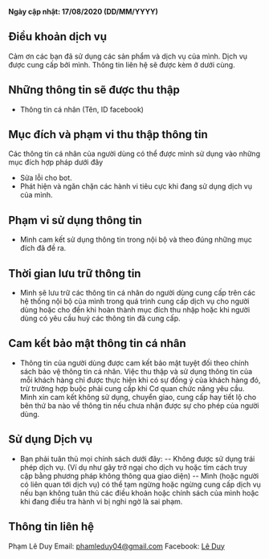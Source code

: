 **Ngày cập nhật: 17/08/2020 (DD/MM/YYYY)**

## Điều khoản dịch vụ
Cảm ơn các bạn đã sử dụng các sản phẩm và dịch vụ của mình. Dịch vụ được cung cấp bởi mình. Thông tin liên hệ sẽ được kèm ở dưới cùng.

## Những thông tin sẽ được thu thập
- Thông tin cá nhân (Tên, ID facebook)

## Mục đích và phạm vi thu thập thông tin
Các thông tin cá nhân của người dùng có thể được mình sử dụng vào những mục đích hợp pháp dưới đây
- Sửa lỗi cho bot.
- Phát hiện và ngăn chặn các hành vi tiêu cực khi đang sử dụng dịch vụ của mình.

## Phạm vi sử dụng thông tin
-  Mình cam kết sử dụng thông tin trong nội bộ và theo đúng những mục đích đã đề ra.

## Thời gian lưu trữ thông tin
- Mình sẽ lưu trữ các thông tin cá nhân do người dùng cung cấp trên các hệ thống nội bộ của mình trong quá trình cung cấp dịch vụ cho người dùng hoặc cho đến khi hoàn thành mục đích thu nhập hoặc khi người dùng có yêu cầu huỷ các thông tin đã cung cấp.

## Cam kết bảo mật thông tin cá nhân 
- Thông tin của người dùng được cam kết bảo mật tuyệt đối theo chính sách bảo vệ thông tin cá nhân. Việc thu thập và sử dụng thông tin của mỗi khách hàng chỉ được thực hiện khi có sự đồng ý của khách hàng đó, trừ trường hợp buộc phải cung cấp khi Cơ quan chức năng yêu cầu. Mình xin cam kết không sử dụng, chuyển giao, cung cấp hay tiết lộ cho bên thứ ba nào về thông tin nếu chưa nhận được sự cho phép của người dùng.

## Sử dụng Dịch vụ 
- Bạn phải tuân thủ mọi chính sách dưới đây:
-- Không được sử dụng trái phép dịch vụ. (Ví dụ như gây trở ngại cho dịch vụ hoặc tìm cách truy cập bằng phương pháp không thông qua giao diện)
-- Mình (hoặc người có liên quan tới dịch vụ) có thể tạm ngừng hoặc ngừng cung cấp dịch vụ nếu bạn không tuân thủ các điều khoản hoặc chính sách của mình hoặc khi đang điều tra hành vi bị nghi ngờ là sai phạm.

## Thông tin liên hệ
Phạm Lê Duy
Email: phamleduy04@gmail.com
Facebook: [Lê Duy](https://www.facebook.com/leduy2004/)